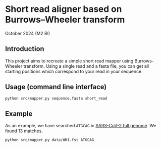 # Short read aligner based on Burrows–Wheeler transform

October 2024 (M2 BI)

## Introduction
This project aims to recreate a simple short read mapper using Burrows–Wheeler transform. 
Using a single read and a fasta file, you can get all starting positions which correspond to your read in your sequence.

## Usage (command line interface)

```bash
python src/mapper.py sequence.fasta short_read
```

## Example

As an example, we have searched ``` ATGCAG ``` in [SARS-CoV-2 full genome](https://www.ncbi.nlm.nih.gov/nuccore/MN908947). We found 13 matches.   

```bash
python src/mapper.py data/WH1.fst ATGCAG
```  